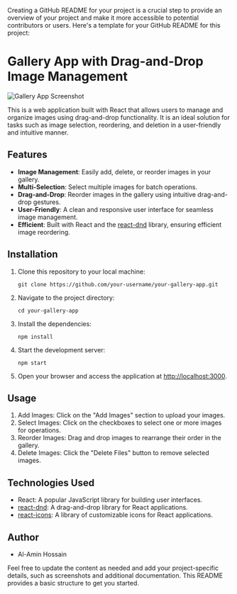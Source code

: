 Creating a GitHub README for your project is a crucial step to provide an overview of your project and make it more accessible to potential contributors or users. Here's a template for your GitHub README for this project:

# Gallery App with Drag-and-Drop Image Management

![Gallery App Screenshot](./screenshot.png)

This is a web application built with React that allows users to manage and organize images using drag-and-drop functionality. It is an ideal solution for tasks such as image selection, reordering, and deletion in a user-friendly and intuitive manner.

## Features

- **Image Management**: Easily add, delete, or reorder images in your gallery.
- **Multi-Selection**: Select multiple images for batch operations.
- **Drag-and-Drop**: Reorder images in the gallery using intuitive drag-and-drop gestures.
- **User-Friendly**: A clean and responsive user interface for seamless image management.
- **Efficient**: Built with React and the [react-dnd](https://github.com/react-dnd/react-dnd) library, ensuring efficient image reordering.

## Installation

1. Clone this repository to your local machine:

   ```
   git clone https://github.com/your-username/your-gallery-app.git
   ```

2. Navigate to the project directory:

   ```
   cd your-gallery-app
   ```

3. Install the dependencies:

   ```
   npm install
   ```

4. Start the development server:

   ```
   npm start
   ```

5. Open your browser and access the application at [http://localhost:3000](http://localhost:3000).

## Usage

1. Add Images: Click on the "Add Images" section to upload your images.
2. Select Images: Click on the checkboxes to select one or more images for operations.
3. Reorder Images: Drag and drop images to rearrange their order in the gallery.
4. Delete Images: Click the "Delete Files" button to remove selected images.

## Technologies Used

- React: A popular JavaScript library for building user interfaces.
- [react-dnd](https://github.com/react-dnd/react-dnd): A drag-and-drop library for React applications.
- [react-icons](https://react-icons.github.io/react-icons/): A library of customizable icons for React applications.


## Author

- Al-Amin Hossain

Feel free to update the content as needed and add your project-specific details, such as screenshots and additional documentation. This README provides a basic structure to get you started.